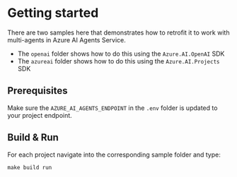 # Getting started

There are two samples here that demonstrates how to retrofit it to work with multi-agents in Azure AI Agents Service.
- The `openai` folder shows how to do this using the `Azure.AI.OpenAI` SDK
- The `azureai` folder shows how to do this using the `Azure.AI.Projects` SDK

## Prerequisites
Make sure the `AZURE_AI_AGENTS_ENDPOINT` in the `.env` folder is updated to your project endpoint.

## Build & Run
For each project navigate into the corresponding sample folder and type:

```
make build run
```